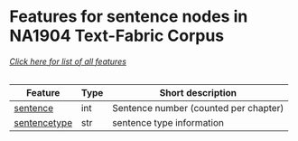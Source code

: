 # Features for sentence nodes in NA1904 Text-Fabric Corpus
###### [Click here for list of all features](home.md)

Feature | Type | Short description
--- | --- | ---
[sentence](sentence.md) | int | Sentence number (counted per chapter)
[sentencetype](sentencetype.md) | str |  sentence type information
